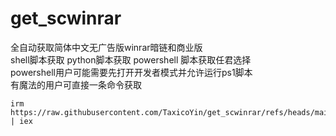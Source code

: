 # get_scwinrar
全自动获取简体中文无广告版winrar暗链和商业版    
shell脚本获取 python脚本获取 powershell 脚本获取任君选择    
powershell用户可能需要先打开开发者模式并允许运行ps1脚本    
有魔法的用户可直接一条命令获取    
```
irm https://raw.githubusercontent.com/TaxicoYin/get_scwinrar/refs/heads/main/getscwinrar.ps1 | iex
```
